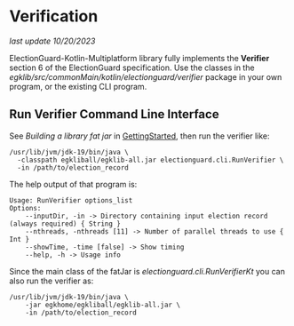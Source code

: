 # Verification

_last update 10/20/2023_

ElectionGuard-Kotlin-Multiplatform library fully implements the **Verifier** section 6 of the ElectionGuard specification.
Use the classes in the _egklib/src/commonMain/kotlin/electionguard/verifier_ package in your own program, 
or the existing CLI program.

## Run Verifier Command Line Interface

See _Building a library fat jar_ in [GettingStarted](GettingStarted.md), then run the verifier like:

```
/usr/lib/jvm/jdk-19/bin/java \
  -classpath egkliball/egklib-all.jar electionguard.cli.RunVerifier \
  -in /path/to/election_record
```

The help output of that program is:

```` 
Usage: RunVerifier options_list
Options: 
    --inputDir, -in -> Directory containing input election record (always required) { String }
    --nthreads, -nthreads [11] -> Number of parallel threads to use { Int }
    --showTime, -time [false] -> Show timing 
    --help, -h -> Usage info
````

Since the main class of the fatJar is _electionguard.cli.RunVerifierKt_ you can also run the verifier as:

```
/usr/lib/jvm/jdk-19/bin/java \
    -jar egkhome/egkliball/egklib-all.jar \
    -in /path/to/election_record
```